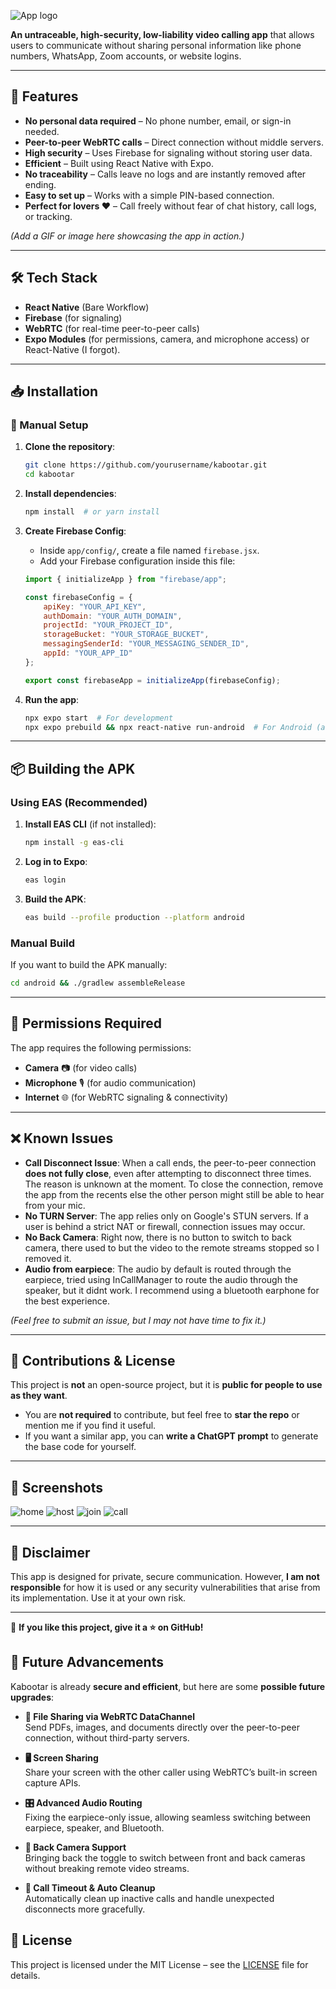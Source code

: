 ![App logo](assets/images/kabootar.png)



**An untraceable, high-security, low-liability video calling app** that allows users to communicate without sharing personal information like phone numbers, WhatsApp, Zoom accounts, or website logins.

---


## 🚀 Features

- **No personal data required** – No phone number, email, or sign-in needed.
- **Peer-to-peer WebRTC calls** – Direct connection without middle servers.
- **High security** – Uses Firebase for signaling without storing user data.
- **Efficient** – Built using React Native with Expo.
- **No traceability** – Calls leave no logs and are instantly removed after ending.
- **Easy to set up** – Works with a simple PIN-based connection.
- **Perfect for lovers ❤️** – Call freely without fear of chat history, call logs, or tracking.


*(Add a GIF or image here showcasing the app in action.)*

---

## 🛠️ Tech Stack

- **React Native** (Bare Workflow)
- **Firebase** (for signaling)
- **WebRTC** (for real-time peer-to-peer calls)
- **Expo Modules** (for permissions, camera, and microphone access) or React-Native (I forgot).

---

## 📥 Installation

### 🔧 Manual Setup

1. **Clone the repository**:

   ```sh
   git clone https://github.com/yourusername/kabootar.git
   cd kabootar
   ```

2. **Install dependencies**:

   ```sh
   npm install  # or yarn install
   ```

3. **Create Firebase Config**:

   - Inside `app/config/`, create a file named `firebase.jsx`.
   - Add your Firebase configuration inside this file:

   ```javascript
   import { initializeApp } from "firebase/app";

   const firebaseConfig = {
       apiKey: "YOUR_API_KEY",
       authDomain: "YOUR_AUTH_DOMAIN",
       projectId: "YOUR_PROJECT_ID",
       storageBucket: "YOUR_STORAGE_BUCKET",
       messagingSenderId: "YOUR_MESSAGING_SENDER_ID",
       appId: "YOUR_APP_ID"
   };

   export const firebaseApp = initializeApp(firebaseConfig);
   ```

4. **Run the app**:

   ```sh
   npx expo start  # For development
   npx expo prebuild && npx react-native run-android  # For Android (after ejecting Expo)
   ```

---

## 📦 Building the APK

### **Using EAS (Recommended)**

1. **Install EAS CLI** (if not installed):
   ```sh
   npm install -g eas-cli
   ```
2. **Log in to Expo**:
   ```sh
   eas login
   ```
3. **Build the APK**:
   ```sh
   eas build --profile production --platform android
   ```

### **Manual Build**

If you want to build the APK manually:

```sh
cd android && ./gradlew assembleRelease
```

---

## 🔐 Permissions Required

The app requires the following permissions:

- **Camera** 📷 (for video calls)
- **Microphone** 🎙️ (for audio communication)
- **Internet** 🌐 (for WebRTC signaling & connectivity)

---

## ❌ Known Issues

- **Call Disconnect Issue**: When a call ends, the peer-to-peer connection **does not fully close**, even after attempting to disconnect three times. The reason is unknown at the moment. To close the connection, remove the app from the recents else the other person might still be able to hear from your mic.
- **No TURN Server**: The app relies only on Google's STUN servers. If a user is behind a strict NAT or firewall, connection issues may occur.
- **No Back Camera**: Right now, there is no button to switch to back camera, there used to but the video to the remote streams stopped so I removed it. 
- **Audio from earpiece**: The audio by default is routed through the earpiece, tried using InCallManager to route the audio through the speaker, but it didnt work. I recommend using a bluetooth earphone for the best experience.


*(Feel free to submit an issue, but I may not have time to fix it.)*

---

## 🤝 Contributions & License

This project is **not** an open-source project, but it is **public for people to use as they want**.

- You are **not required** to contribute, but feel free to **star the repo** or mention me if you find it useful.
- If you want a similar app, you can **write a ChatGPT prompt** to generate the base code for yourself.

---

## 📸 Screenshots

![home](assets/ss/home.jpeg)
![host](assets/ss/host.jpeg)
![join](assets/ss/join.jpeg)
![call](assets/ss/call.jpeg)

---

## 📝 Disclaimer

This app is designed for private, secure communication. However, **I am not responsible** for how it is used or any security vulnerabilities that arise from its implementation. Use it at your own risk.

---

🎯 **If you like this project, give it a ⭐ on GitHub!**

## 🔮 Future Advancements  

Kabootar is already **secure and efficient**, but here are some **possible future upgrades**:  

- **📂 File Sharing via WebRTC DataChannel**  
  Send PDFs, images, and documents directly over the peer-to-peer connection, without third-party servers.  

- **🖥️ Screen Sharing**  
  Share your screen with the other caller using WebRTC’s built-in screen capture APIs.  

- **🎛️ Advanced Audio Routing**  
  Fixing the earpiece-only issue, allowing seamless switching between earpiece, speaker, and Bluetooth.  

- **🔄 Back Camera Support**  
  Bringing back the toggle to switch between front and back cameras without breaking remote video streams.  

- **🛑 Call Timeout & Auto Cleanup**  
  Automatically clean up inactive calls and handle unexpected disconnects more gracefully.  


## 📝 License  

This project is licensed under the MIT License – see the [LICENSE](./LICENSE) file for details.  

